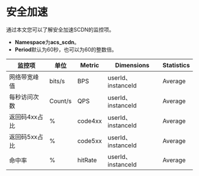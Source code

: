 # 安全加速

通过本文您可以了解安全加速SCDN的监控项。

-   **Namespace**为**acs\_scdn**。
-   **Period**默认为60秒，也可以为60的整数倍。

|监控项|单位|Metric|Dimensions|Statistics|
|---|--|------|----------|----------|
|网络带宽峰值|bits/s|BPS|userId、instanceId|Average|
|每秒访问次数|Count/s|QPS|userId、instanceId|Average|
|返回码4xx占比|%|code4xx|userId、instanceId|Average|
|返回码5xx占比|%|code5xx|userId、instanceId|Average|
|命中率|%|hitRate|userId、instanceId|Average|

